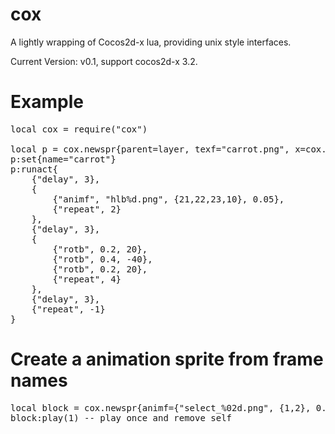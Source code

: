 cox
===


A lightly wrapping of Cocos2d-x lua, providing unix style interfaces.

Current Version:
v0.1, support cocos2d-x 3.2.


Example
===

<pre>
local cox = require("cox")

local p = cox.newspr{parent=layer, texf="carrot.png", x=cox.w/2, y=276}
p:set{name="carrot"}
p:runact{
    {"delay", 3},
    {
        {"animf", "hlb%d.png", {21,22,23,10}, 0.05},
        {"repeat", 2}
    },
    {"delay", 3},
    {
        {"rotb", 0.2, 20},
        {"rotb", 0.4, -40},
        {"rotb", 0.2, 20},
        {"repeat", 4}
    },
    {"delay", 3},
    {"repeat", -1}
}
</pre>

Create a animation sprite from frame names
===
<pre>
local block = cox.newspr{animf={"select_%02d.png", {1,2}, 0.2}}
block:play(1) -- play once and remove self
</pre>

